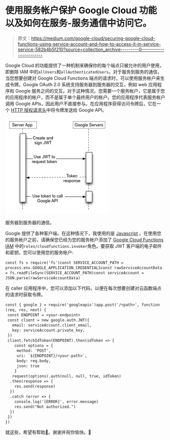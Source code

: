 # 使用服务帐户保护 Google Cloud 功能以及如何在服务-服务通信中访问它。

> 原文：<https://medium.com/google-cloud/securing-google-cloud-functions-using-service-account-and-how-to-access-it-in-service-service-582b4b5f210?source=collection_archive---------0----------------------->

Google Cloud 的功能提供了一种机制来确保你的每个端点只被允许的用户使用，即删除 IAM 中的`allUsers`和`allAuthenticatedUsers`。对于服务到服务的通信，当您想要创建对 Google Cloud Functions 端点的请求时，可以使用服务帐户来生成令牌。Google OAuth 2.0 系统支持服务器到服务器的交互，例如 web 应用程序和 Google 服务之间的交互。对于这种情况，您需要一个服务帐户，它是属于您的应用程序的帐户，而不是属于单个最终用户的帐户。您的应用程序代表服务帐户调用 Google APIs，因此用户不直接参与。在应用程序获得访问令牌后，它在一个 [HTTP 授权请求头](https://developer.mozilla.org/docs/Web/HTTP/Headers/Authorization)中将令牌发送给 Google API。

![](img/258ffb83d237f399f4772524405f56c0.png)

服务器到服务器的通信。

Google 提供了各种客户端。在这种情况下，我使用的是 [Javascript](https://github.com/google/google-api-javascript-client) 。在使用您的服务帐户之前，请确保您已经为您的服务帐户添加了 [Google Cloud Functions IAM](https://cloud.google.com/functions/docs/reference/iam/roles) 中的`roles/cloudfunctions.invoker`角色。要获取 JWT 客户端的电子邮件和密钥，您可以使用您的服务帐户:

```
const fs = require('fs')const SERVICE_ACCOUNT_PATH = process.env.GOOGLE_APPLICATION_CREDENTIALSconst rawServiceAccountData = fs.readFileSync(SERVICE_ACCOUNT_PATH)const serviceAccount = JSON.parse(rawServiceAccountData)
```

在 caller 应用程序中，您可以添加以下代码，以便在每次想要创建对云函数端点的请求时获取令牌。

```
const { google } = require('googleapis')app.post('/<path>', function (req, res, next) {
 const ENDPOINT = <your-endpoint>
 const client = new google.auth.JWT({
   email: serviceAccount.client_email,
   key: serviceAccount.private_key,
 })
 client.fetchIdToken(ENDPOINT).then(idToken => {
    const options = {
     method: 'POST',
     uri: `${ENDPOINT}/<your-path>`,
     body: req.body,
     json: true
    }
   request(options).auth(null, null, true, idToken)
  .then(response => {
    res.send(response)
  })
  .catch (error => {
    console.log('[ERROR]', error.message)
    res.send("Not authorized.")
  })
 })
})
```

就这些，希望有帮助🙂。谢谢并祝你愉快。👋